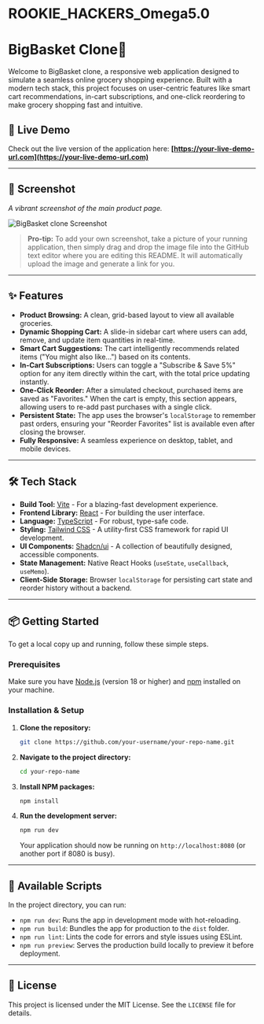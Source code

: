 # ROOKIE_HACKERS_Omega5.0
# BigBasket Clone🛒

Welcome to BigBasket clone, a responsive web application designed to simulate a seamless online grocery shopping experience. Built with a modern tech stack, this project focuses on user-centric features like smart cart recommendations, in-cart subscriptions, and one-click reordering to make grocery shopping fast and intuitive.

## 🚀 Live Demo

Check out the live version of the application here:
**[https://your-live-demo-url.com](https://your-live-demo-url.com)**  <!-- 👈 **UPDATE THIS LINK** -->

---

## 📸 Screenshot

*A vibrant screenshot of the main product page.*

![BigBasket clone Screenshot](https://i.imgur.com/YOUR_SCREENSHOT_CODE.png)  <!-- 👈 **UPDATE THIS IMAGE** -->

> **Pro-tip:** To add your own screenshot, take a picture of your running application, then simply drag and drop the image file into the GitHub text editor where you are editing this README. It will automatically upload the image and generate a link for you.

---

## ✨ Features

-   **Product Browsing:** A clean, grid-based layout to view all available groceries.
-   **Dynamic Shopping Cart:** A slide-in sidebar cart where users can add, remove, and update item quantities in real-time.
-   **Smart Cart Suggestions:** The cart intelligently recommends related items ("You might also like...") based on its contents.
-   **In-Cart Subscriptions:** Users can toggle a "Subscribe & Save 5%" option for any item directly within the cart, with the total price updating instantly.
-   **One-Click Reorder:** After a simulated checkout, purchased items are saved as "Favorites." When the cart is empty, this section appears, allowing users to re-add past purchases with a single click.
-   **Persistent State:** The app uses the browser's `localStorage` to remember past orders, ensuring your "Reorder Favorites" list is available even after closing the browser.
-   **Fully Responsive:** A seamless experience on desktop, tablet, and mobile devices.

---

## 🛠️ Tech Stack

-   **Build Tool:** [Vite](https://vitejs.dev/) - For a blazing-fast development experience.
-   **Frontend Library:** [React](https://reactjs.org/) - For building the user interface.
-   **Language:** [TypeScript](https://www.typescriptlang.org/) - For robust, type-safe code.
-   **Styling:** [Tailwind CSS](https://tailwindcss.com/) - A utility-first CSS framework for rapid UI development.
-   **UI Components:** [Shadcn/ui](https://ui.shadcn.com/) - A collection of beautifully designed, accessible components.
-   **State Management:** Native React Hooks (`useState`, `useCallback`, `useMemo`).
-   **Client-Side Storage:** Browser `localStorage` for persisting cart state and reorder history without a backend.

---

## 📦 Getting Started

To get a local copy up and running, follow these simple steps.

### Prerequisites

Make sure you have [Node.js](https://nodejs.org/) (version 18 or higher) and [npm](https://www.npmjs.com/) installed on your machine.

### Installation & Setup

1.  **Clone the repository:**
    ```sh
    git clone https://github.com/your-username/your-repo-name.git
    ```

2.  **Navigate to the project directory:**
    ```sh
    cd your-repo-name
    ```

3.  **Install NPM packages:**
    ```sh
    npm install
    ```

4.  **Run the development server:**
    ```sh
    npm run dev
    ```
    Your application should now be running on `http://localhost:8080` (or another port if 8080 is busy).

---

## 📜 Available Scripts

In the project directory, you can run:

-   `npm run dev`: Runs the app in development mode with hot-reloading.
-   `npm run build`: Bundles the app for production to the `dist` folder.
-   `npm run lint`: Lints the code for errors and style issues using ESLint.
-   `npm run preview`: Serves the production build locally to preview it before deployment.

---

## 📄 License

This project is licensed under the MIT License. See the `LICENSE` file for details.
